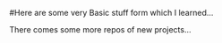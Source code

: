 #Here are some very Basic stuff form which I learned...

There comes some more repos of new projects...